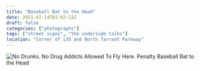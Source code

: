 ```yaml
---
title: "Baseball Bat to the Head"
date: 2021-07-14T01:02:13Z
draft: false
categories: ["photographs"]
tags: ["street signs", "the underside talks"]
location: "Corner of i35 and North Tarrant Parkway"
---
```


![No Drunks. No Drug Addicts Allowed To Fly Here. Penalty Baseball Bat to the Head](/img/photo/baseballBat2theHead.png)
